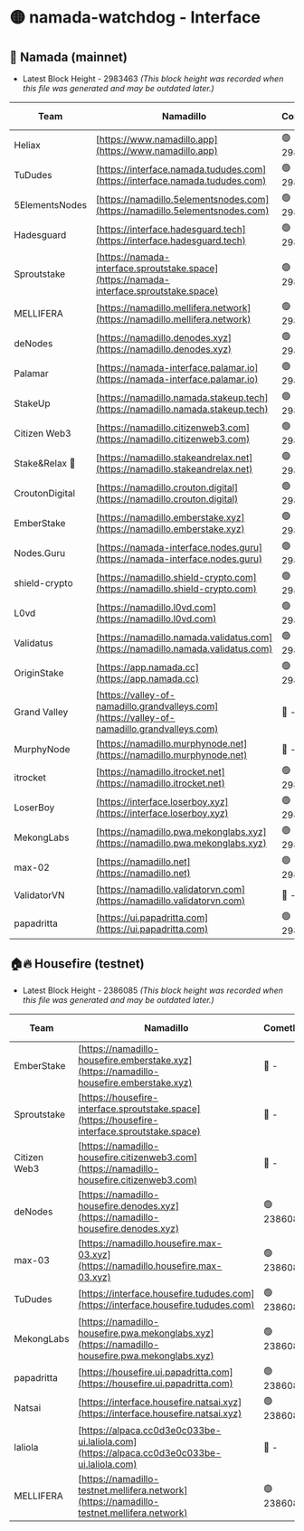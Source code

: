 # 🟡 namada-watchdog - Interface

## 🚀 Namada (mainnet)
- Latest Block Height - 2983463 *(This block height was recorded when this file was generated and may be outdated later.)*

| Team | Namadillo | CometBFT | Indexer | MASP Indexer |
|-|-|-|-|-|
| Heliax | [https://www.namadillo.app](https://www.namadillo.app) | 🟢 2983447 | 🟢 2983447 | 🟢 2983447 |
| TuDudes | [https://interface.namada.tududes.com](https://interface.namada.tududes.com) | 🟢 2983448 | 🟢 2983447 | 🟢 2983447 |
| 5ElementsNodes | [https://namadillo.5elementsnodes.com](https://namadillo.5elementsnodes.com) | 🟢 2983448 | 🟢 2983448 | 🟢 2983447 |
| Hadesguard | [https://interface.hadesguard.tech](https://interface.hadesguard.tech) | 🟢 2983448 | 🟢 2983448 | 🟢 2983448 |
| Sproutstake | [https://namada-interface.sproutstake.space](https://namada-interface.sproutstake.space) | 🟢 2983448 | 🔴 2797937 | 🟢 2983448 |
| MELLIFERA | [https://namadillo.mellifera.network](https://namadillo.mellifera.network) | 🟢 2983450 | 🟢 2983449 | 🟢 2983450 |
| deNodes | [https://namadillo.denodes.xyz](https://namadillo.denodes.xyz) | 🟢 2983450 | 🟢 2983450 | 🟢 2983450 |
| Palamar | [https://namada-interface.palamar.io](https://namada-interface.palamar.io) | 🟢 2983451 | 🟢 2983450 | 🟢 2983450 |
| StakeUp | [https://namadillo.namada.stakeup.tech](https://namadillo.namada.stakeup.tech) | 🟢 2983451 | 🟢 2983451 | 🟢 2983451 |
| Citizen Web3 | [https://namadillo.citizenweb3.com](https://namadillo.citizenweb3.com) | 🟢 2983452 | 🟢 2983451 | 🟢 2983451 |
| Stake&Relax 🦥 | [https://namadillo.stakeandrelax.net](https://namadillo.stakeandrelax.net) | 🟢 2983452 | 🟢 2983452 | 🟢 2983452 |
| CroutonDigital | [https://namadillo.crouton.digital](https://namadillo.crouton.digital) | 🟢 2983453 | 🟢 2983453 | 🟢 2983453 |
| EmberStake | [https://namadillo.emberstake.xyz](https://namadillo.emberstake.xyz) | 🟢 2983453 | 🟢 2983453 | 🟢 2983453 |
| Nodes.Guru | [https://namada-interface.nodes.guru](https://namada-interface.nodes.guru) | 🟢 2983453 | 🟢 2983453 | 🟢 2983453 |
| shield-crypto | [https://namadillo.shield-crypto.com](https://namadillo.shield-crypto.com) | 🟢 2983454 | 🟢 2983454 | 🟢 2983454 |
| L0vd | [https://namadillo.l0vd.com](https://namadillo.l0vd.com) | 🟢 2983455 | 🟢 2983454 | 🟢 2983455 |
| Validatus | [https://namadillo.namada.validatus.com](https://namadillo.namada.validatus.com) | 🟢 2983455 | 🟢 2983455 | 🟢 2983455 |
| OriginStake | [https://app.namada.cc](https://app.namada.cc) | 🟢 2983456 | 🟢 2983455 | 🟢 2983455 |
| Grand Valley | [https://valley-of-namadillo.grandvalleys.com](https://valley-of-namadillo.grandvalleys.com) | 🔴 - | 🟢 2983457 | 🟢 2983457 |
| MurphyNode | [https://namadillo.murphynode.net](https://namadillo.murphynode.net) | 🔴 - | 🔴 - | 🔴 - |
| itrocket | [https://namadillo.itrocket.net](https://namadillo.itrocket.net) | 🟢 2983459 | 🟢 2983459 | 🟢 2983459 |
| LoserBoy | [https://interface.loserboy.xyz](https://interface.loserboy.xyz) | 🟢 2983460 | 🟢 2983460 | 🟢 2983460 |
| MekongLabs | [https://namadillo.pwa.mekonglabs.xyz](https://namadillo.pwa.mekonglabs.xyz) | 🟢 2983460 | 🟢 2983460 | 🟢 2983460 |
| max-02 | [https://namadillo.net](https://namadillo.net) | 🟢 2983461 | 🟢 2983461 | 🟢 2983460 |
| ValidatorVN | [https://namadillo.validatorvn.com](https://namadillo.validatorvn.com) | 🔴 - | 🔴 - | 🔴 - |
| papadritta | [https://ui.papadritta.com](https://ui.papadritta.com) | 🟢 2983463 | 🟢 2983463 | 🟢 2983463 |

## 🏠🔥 Housefire (testnet)
- Latest Block Height - 2386085 *(This block height was recorded when this file was generated and may be outdated later.)*

| Team | Namadillo | CometBFT | Indexer | MASP Indexer |
|-|-|-|-|-|
| EmberStake | [https://namadillo-housefire.emberstake.xyz](https://namadillo-housefire.emberstake.xyz) | 🔴 - | 🔴 - | 🔴 - |
| Sproutstake | [https://housefire-interface.sproutstake.space](https://housefire-interface.sproutstake.space) | 🔴 - | 🔴 - | 🔴 - |
| Citizen Web3 | [https://namadillo-housefire.citizenweb3.com](https://namadillo-housefire.citizenweb3.com) | 🔴 - | 🔴 - | 🔴 - |
| deNodes | [https://namadillo-housefire.denodes.xyz](https://namadillo-housefire.denodes.xyz) | 🟢 2386081 | 🟢 2386081 | 🟢 2386081 |
| max-03 | [https://namadillo.housefire.max-03.xyz](https://namadillo.housefire.max-03.xyz) | 🟢 2386082 | 🔴 2167206 | 🟢 2386082 |
| TuDudes | [https://interface.housefire.tududes.com](https://interface.housefire.tududes.com) | 🟢 2386082 | 🟢 2386082 | 🟢 2386082 |
| MekongLabs | [https://namadillo-housefire.pwa.mekonglabs.xyz](https://namadillo-housefire.pwa.mekonglabs.xyz) | 🟢 2386082 | 🟢 2386082 | 🟢 2386082 |
| papadritta | [https://housefire.ui.papadritta.com](https://housefire.ui.papadritta.com) | 🟢 2386083 | 🟢 2386082 | 🟢 2386082 |
| Natsai | [https://interface.housefire.natsai.xyz](https://interface.housefire.natsai.xyz) | 🟢 2386083 | 🟢 2386083 | 🟢 2386083 |
| laliola | [https://alpaca.cc0d3e0c033be-ui.laliola.com](https://alpaca.cc0d3e0c033be-ui.laliola.com) | 🔴 - | 🔴 - | 🔴 - |
| MELLIFERA | [https://namadillo-testnet.mellifera.network](https://namadillo-testnet.mellifera.network) | 🟢 2386085 | 🟢 2386085 | 🟢 2386085 |

